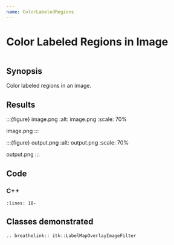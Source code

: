 ```yaml
---
name: ColorLabeledRegions
---
```


# Color Labeled Regions in Image

```{index} single: LabelMapOverlayImageFilter pair: color; labeled pair: region; image
```

## Synopsis

Color labeled regions in an image.

## Results

:::{figure} image.png
:alt: image.png
:scale: 70%

image.png
:::

:::{figure} output.png
:alt: output.png
:scale: 70%

output.png
:::

## Code

### C++

```{literalinclude} Code.cxx
:lines: 18-
```

## Classes demonstrated

```{eval-rst}
.. breathelink:: itk::LabelMapOverlayImageFilter
```
